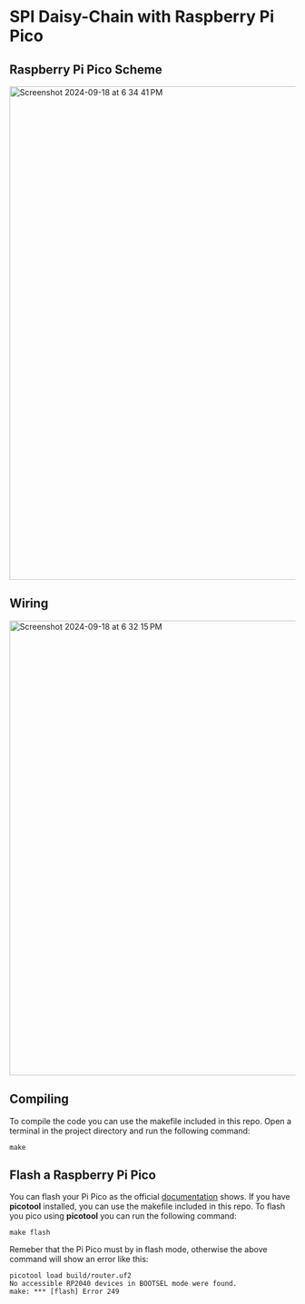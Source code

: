 # SPI Daisy-Chain with Raspberry Pi Pico
## Raspberry Pi Pico Scheme
<img width="870" alt="Screenshot 2024-09-18 at 6 34 41 PM" src="https://github.com/user-attachments/assets/68c267f5-275b-4317-9ede-f52025318042">

## Wiring
<img width="802" alt="Screenshot 2024-09-18 at 6 32 15 PM" src="https://github.com/user-attachments/assets/4d6ba18b-2249-4b42-9bfa-bfdc8dea9211">

## Compiling
To compile the code you can use the makefile included in this repo. Open a terminal in the project directory and run the following command:
```console
make
```
## Flash a Raspberry Pi Pico
You can flash your Pi Pico as the official [documentation](https://datasheets.raspberrypi.com/pico/raspberry-pi-pico-c-sdk.pdf) shows. If you have
**picotool** installed, you can use the makefile included in this repo. To flash you pico using **picotool** you can run the following command:
```console
make flash
```
Remeber that the Pi Pico must by in flash mode, otherwise the above command will show an error like this:
```console
picotool load build/router.uf2
No accessible RP2040 devices in BOOTSEL mode were found.
make: *** [flash] Error 249
```
